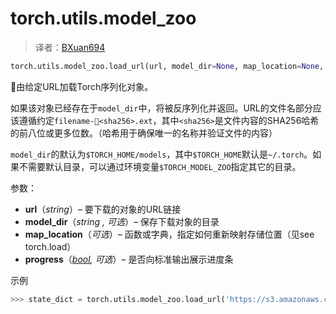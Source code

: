 

# torch.utils.model_zoo

> 译者：[BXuan694](https://github.com/BXuan694)

```py
torch.utils.model_zoo.load_url(url, model_dir=None, map_location=None, progress=True)
```

由给定URL加载Torch序列化对象。

如果该对象已经存在于`model_dir`中，将被反序列化并返回。URL的文件名部分应该遵循约定`filename-<sha256>.ext`，其中`<sha256>`是文件内容的SHA256哈希的前八位或更多位数。（哈希用于确保唯一的名称并验证文件的内容）

`model_dir`的默认为`$TORCH_HOME/models`，其中`$TORCH_HOME`默认是`~/.torch`。如果不需要默认目录，可以通过环境变量`$TORCH_MODEL_ZOO`指定其它的目录。

参数：

*   **url**（_string_）– 要下载的对象的URL链接
*   **model_dir**（_string_ _,_ _可选_）– 保存下载对象的目录
*   **map_location**（_可选_）– 函数或字典，指定如何重新映射存储位置（见see torch.load）
*   **progress**（[_bool_](https://docs.python.org/3/library/functions.html#bool "(in Python v3.7)")_,_ _可选_）– 是否向标准输出展示进度条



示例

```py
>>> state_dict = torch.utils.model_zoo.load_url('https://s3.amazonaws.com/pytorch/models/resnet18-5c106cde.pth')
```

